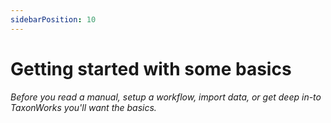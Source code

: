 ```yaml
---
sidebarPosition: 10
---
```



# Getting started with some basics

_Before you read a manual, setup a workflow, import data, or get deep in-to TaxonWorks you'll want the basics._
